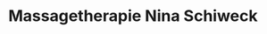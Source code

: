 ---
title: "Massagetherapie Nina Schiweck"
url: /beckum/massagetherapie-nina-schiweck/
shop: Massage
---